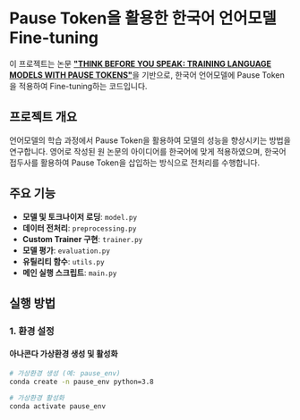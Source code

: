# Pause Token을 활용한 한국어 언어모델 Fine-tuning

이 프로젝트는 논문 [**"THINK BEFORE YOU SPEAK: TRAINING LANGUAGE MODELS WITH PAUSE TOKENS"**](https://arxiv.org/abs/2207.07696)을 기반으로, 한국어 언어모델에 Pause Token을 적용하여 Fine-tuning하는 코드입니다.

## 프로젝트 개요

언어모델의 학습 과정에서 Pause Token을 활용하여 모델의 성능을 향상시키는 방법을 연구합니다. 영어로 작성된 원 논문의 아이디어를 한국어에 맞게 적용하였으며, 한국어 접두사를 활용하여 Pause Token을 삽입하는 방식으로 전처리를 수행합니다.

## 주요 기능

- **모델 및 토크나이저 로딩**: `model.py`
- **데이터 전처리**: `preprocessing.py`
- **Custom Trainer 구현**: `trainer.py`
- **모델 평가**: `evaluation.py`
- **유틸리티 함수**: `utils.py`
- **메인 실행 스크립트**: `main.py`

## 실행 방법

### 1. 환경 설정

#### 아나콘다 가상환경 생성 및 활성화

```bash
# 가상환경 생성 (예: pause_env)
conda create -n pause_env python=3.8

# 가상환경 활성화
conda activate pause_env
